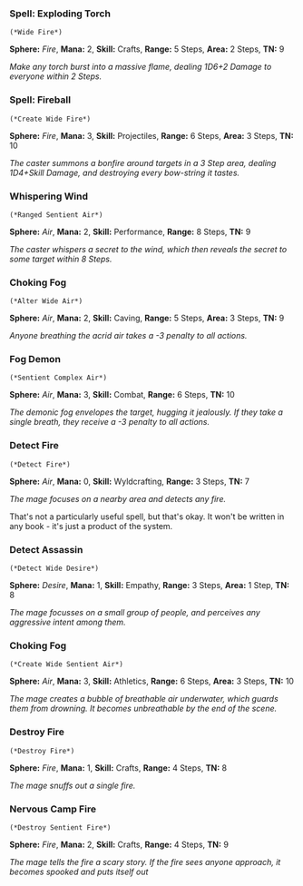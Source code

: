 ### Spell: Exploding Torch
    (*Wide Fire*)

**Sphere:** *Fire*, **Mana:** 2, **Skill:** Crafts, **Range:** 5 Steps, **Area:** 2 Steps, **TN:** 9

*Make any torch burst into a massive flame, dealing 1D6+2 Damage to everyone within 2 Steps.*

### Spell: Fireball
    (*Create Wide Fire*)
**Sphere:** *Fire*, **Mana:** 3, **Skill:** Projectiles, **Range:** 6 Steps, **Area:** 3 Steps, **TN:** 10

*The caster summons a bonfire around targets in a 3 Step area, dealing 1D4+Skill Damage, and destroying every bow-string it tastes.*

### Whispering Wind
    (*Ranged Sentient Air*)
**Sphere:** *Air*, **Mana:** 2, **Skill:** Performance, **Range:** 8 Steps, **TN:** 9

*The caster whispers a secret to the wind, which then reveals the secret to some target within 8 Steps.*

### Choking Fog
    (*Alter Wide Air*)
**Sphere:** *Air*, **Mana:** 2, **Skill:** Caving, **Range:** 5 Steps, **Area:** 3 Steps, **TN:** 9

*Anyone breathing the acrid air takes a -3 penalty to all actions.*

### Fog Demon
    (*Sentient Complex Air*)
**Sphere:** *Air*, **Mana:** 3, **Skill:** Combat, **Range:** 6 Steps, **TN:** 10

*The demonic fog envelopes the target, hugging it jealously. If they take a single breath, they receive a -3 penalty to all actions.*

### Detect Fire
    (*Detect Fire*)
**Sphere:** *Air*, **Mana:** 0, **Skill:** Wyldcrafting, **Range:** 3 Steps, **TN:** 7

*The mage focuses on a nearby area and detects any fire.*

That's not a particularly useful spell, but that's okay.
It won't be written in any book - it's just a product of the system.

### Detect Assassin
    (*Detect Wide Desire*)
**Sphere:** *Desire*, **Mana:** 1, **Skill:** Empathy, **Range:** 3 Steps, **Area:** 1 Step, **TN:** 8

*The mage focusses on a small group of people, and perceives any aggressive intent among them.*

### Choking Fog
    (*Create Wide Sentient Air*)
**Sphere:** *Air*, **Mana:** 3, **Skill:** Athletics, **Range:** 6 Steps, **Area:** 3 Steps, **TN:** 10

*The mage creates a bubble of breathable air underwater, which guards them from drowning. It becomes unbreathable by the end of the scene.*

### Destroy Fire
    (*Destroy Fire*)
**Sphere:** *Fire*, **Mana:** 1, **Skill:** Crafts, **Range:** 4 Steps, **TN:** 8

*The mage snuffs out a single fire.*

### Nervous Camp Fire
    (*Destroy Sentient Fire*)
**Sphere:** *Fire*, **Mana:** 2, **Skill:** Crafts, **Range:** 4 Steps, **TN:** 9

*The mage tells the fire a scary story. If the fire sees anyone approach, it becomes spooked and puts itself out*


